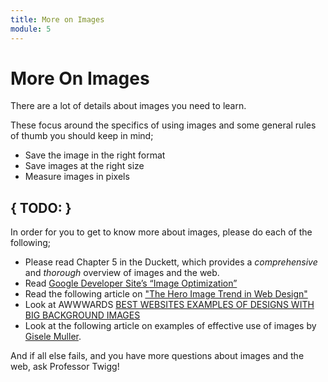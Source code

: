 ```yaml
---
title: More on Images
module: 5
---
```


# More On Images

There are a lot of details about images you need to learn.

These focus around the specifics of using images and some general rules of thumb you should keep in mind;

- Save the image in the right format
- Save images at the right size
- Measure images in pixels


## { TODO: }

In order for you to get to know more about images, please do each of the following;

- Please read Chapter 5 in the Duckett, which provides a _comprehensive_ and _thorough_ overview of images and the web.
- Read [Google Developer Site’s “Image Optimization”](https://developers.google.com/web/fundamentals/performance/optimizing-content-efficiency/image-optimization)
- Read the following article on ["The Hero Image Trend in Web Design"](https://envato.com/blog/exploring-hero-image-trend-web-design/)
- Look at AWWWARDS [BEST WEBSITES EXAMPLES OF DESIGNS WITH BIG BACKGROUND IMAGES](http://www.awwwards.com/websites/big-background-images/)
- Look at the following article on examples of effective use of images by [Gisele Muller](https://webdesignledger.com/20-examples-of-effective-image-usage-in-web-design/).

And if all else fails, and you have more questions about images and the web, ask Professor Twigg!
